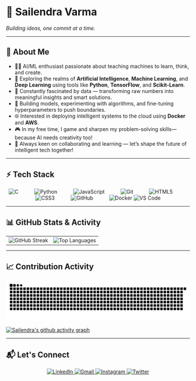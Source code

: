 # 🦇 Sailendra Varma
*Building ideas, one commit at a time.*

---

## 🤖 About Me

- 👨‍🎓 AI/ML enthusiast passionate about teaching machines to learn, think, and create.
- 🚀 Exploring the realms of **Artificial Intelligence**, **Machine Learning**, and **Deep Learning** using tools like **Python**, **TensorFlow**, and **Scikit-Learn**.
- 🧠 Constantly fascinated by data — transforming raw numbers into meaningful insights and smart solutions.
- 🔧 Building models, experimenting with algorithms, and fine-tuning hyperparameters to push boundaries.
- 🌐 Interested in deploying intelligent systems to the cloud using **Docker** and **AWS**.
- 🎮 In my free time, I game and sharpen my problem-solving skills—because AI needs creativity too!
- 🌟 Always keen on collaborating and learning — let’s shape the future of intelligent tech together!

---

## ⚡ Tech Stack

<p align="center">
  <img src="https://cdn.jsdelivr.net/gh/devicons/devicon/icons/c/c-original.svg" alt="C" width="40" height="40" style="margin-right:40px;"/>
  <img src="https://cdn.jsdelivr.net/gh/devicons/devicon/icons/python/python-original.svg" alt="Python" width="40" height="40" style="margin-right:40px;"/>
  <img src="https://cdn.jsdelivr.net/gh/devicons/devicon/icons/javascript/javascript-original.svg" alt="JavaScript" width="40" height="40" style="margin-right:40px;"/>
  <img src="https://cdn.jsdelivr.net/gh/devicons/devicon/icons/git/git-original.svg" alt="Git" width="40" height="40" style="margin-right:40px;"/>
  <img src="https://cdn.jsdelivr.net/gh/devicons/devicon/icons/html5/html5-original.svg" alt="HTML5" width="40" height="40" style="margin-right:40px;"/>
  <img src="https://cdn.jsdelivr.net/gh/devicons/devicon/icons/css3/css3-original.svg" alt="CSS3" width="40" height="40" style="margin-right:40px;"/>
  <img src="https://cdn.jsdelivr.net/gh/devicons/devicon/icons/github/github-original.svg" alt="GitHub" width="40" height="40" style="margin-right:40px;"/>
  <img src="https://cdn.jsdelivr.net/gh/devicons/devicon/icons/docker/docker-original.svg" alt="Docker" width="40" height="40"/>
  <img src="https://cdn.jsdelivr.net/gh/devicons/devicon/icons/vscode/vscode-original.svg" alt="VS Code" width="40" height="40"/>
</p>

---

## 📊 GitHub Stats & Activity

<div align="center">
  <table>
    <tr>
      <td align="center">
        <!-- GitHub Streak Card -->
        <img src="https://streak-stats.demolab.com?user=Sailendra710&theme=github-dark&hide_border=true&date_format=j%20M%5B%20Y%5D" alt="GitHub Streak"/>
      </td>
      <td align="center">
        <!-- Most Used Languages Card -->
        <img src="https://github-readme-stats.vercel.app/api/top-langs/?username=Sailendra710&layout=compact&theme=github_dark&hide_border=true" alt="Top Languages" height="165"/>
      </td>
    </tr>
  </table>
</div>



---

## 📈 Contribution Activity  

<p align="center">
  <img src="https://raw.githubusercontent.com/Sailendra710/Sailendra710/output/github-snake-dark.svg" alt="Snake animation"/>
</p>

[![Sailendra's github activity graph](https://github-readme-activity-graph.vercel.app/graph?username=Sailendra710&theme=github-compact)](https://github.com/ashutosh00710/github-readme-activity-graph)

---

## 📬 Let's Connect  

<p align="center">
  <a href="https://www.linkedin.com/in/sailendra-varma-uppalapati/">
    <img src="https://img.shields.io/badge/LinkedIn-0A66C2?style=for-the-badge&logo=linkedin&logoColor=white" alt="LinkedIn"/>
  </a>
  <a href="https://mail.google.com/mail/?view=cm&fs=1&to=suppalap5@gitam.in">
    <img src="https://img.shields.io/badge/Gmail-D14836?style=for-the-badge&logo=gmail&logoColor=white" alt="Gmail"/>
  </a>
  <a href="https://www.instagram.com/sailendravarma_710/" target="_blank">
    <img src="https://img.shields.io/badge/Instagram-E4405F?style=for-the-badge&logo=instagram&logoColor=white" alt="Instagram"/>
  </a>
  <a href="https://twitter.com/varma_sailendra" target="_blank">
    <img src="https://img.shields.io/badge/Twitter-1DA1F2?style=for-the-badge&logo=twitter&logoColor=white" alt="Twitter"/>
  </a>
</p>
